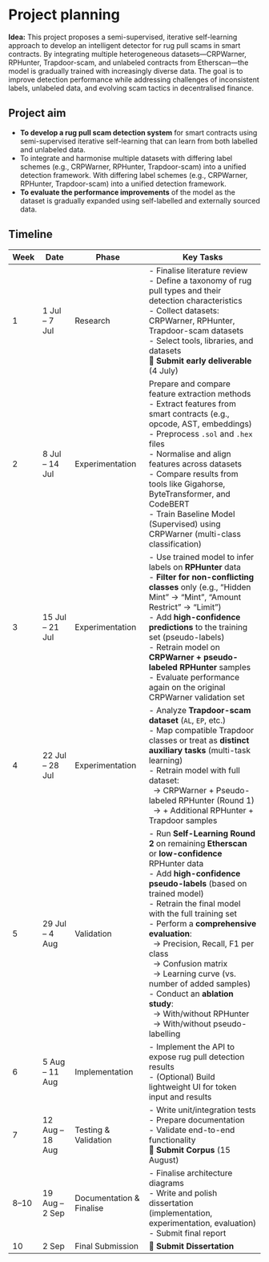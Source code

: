 # Project planning

**Idea:** This project proposes a semi-supervised, iterative self-learning approach to develop an intelligent detector for rug pull scams in smart contracts. By integrating multiple heterogeneous datasets—CRPWarner, RPHunter, Trapdoor-scam, and unlabeled contracts from Etherscan—the model is gradually trained with increasingly diverse data. The goal is to improve detection performance while addressing challenges of inconsistent labels, unlabeled data, and evolving scam tactics in decentralised finance.

## Project aim

- **To develop a rug pull scam detection system** for smart contracts using semi-supervised iterative self-learning that can learn from both labelled and unlabeled data.
- To integrate and harmonise multiple datasets with differing label schemes (e.g., CRPWarner, RPHunter, Trapdoor-scam) into a unified detection framework. With differing label schemes (e.g., CRPWarner, RPHunter, Trapdoor-scam) into a unified detection framework.
- **To evaluate the performance improvements** of the model as the dataset is gradually expanded using self-labelled and externally sourced data.

## Timeline

| **Week** | **Date**        | **Phase**                | **Key Tasks**                                                                                                                                                                                                                                                                                                                                                                                                                                                                                                      |
| -------- | --------------- | ------------------------ | ------------------------------------------------------------------------------------------------------------------------------------------------------------------------------------------------------------------------------------------------------------------------------------------------------------------------------------------------------------------------------------------------------------------------------------------------------------------------------------------------------------------ |
| 1        | 1 Jul – 7 Jul   | Research                 | - Finalise literature review  <br>- Define a taxonomy of rug pull types and their detection characteristics  <br>- Collect datasets: CRPWarner, RPHunter, Trapdoor-scam datasets<br>- Select tools, libraries, and datasets  <br>📌 **Submit early deliverable** (4 July)                                                                                                                                                                                                                                          |
| 2        | 8 Jul – 14 Jul  | Experimentation          | Prepare and compare feature extraction methods<br>- Extract features from smart contracts (e.g., opcode, AST, embeddings)<br>- Preprocess `.sol` and `.hex` files  <br>- Normalise and align features across datasets  <br>- Compare results from tools like Gigahorse, ByteTransformer, and CodeBERT<br>- Train Baseline Model (Supervised) using CRPWarner (multi-class classification)                                                                                                                          |
| 3        | 15 Jul – 21 Jul | Experimentation          | - Use trained model to infer labels on **RPHunter** data  <br>- **Filter for non-conflicting classes** only (e.g., “Hidden Mint” → “Mint”, “Amount Restrict” → “Limit”)  <br>- Add **high-confidence predictions** to the training set (pseudo-labels)  <br>- Retrain model on **CRPWarner + pseudo-labeled RPHunter** samples  <br>- Evaluate performance again on the original CRPWarner validation set                                                                                                          |
| 4        | 22 Jul – 28 Jul | Experimentation          | - Analyze **Trapdoor-scam dataset** (`AL`, `EP`, etc.)  <br>- Map compatible Trapdoor classes or treat as **distinct auxiliary tasks** (multi-task learning)  <br>- Retrain model with full dataset:  <br>  → CRPWarner + Pseudo-labeled RPHunter (Round 1)  <br>  → + Additional RPHunter + Trapdoor samples                                                                                                                                                                                                      |
| 5        | 29 Jul – 4 Aug  | Validation               | - Run **Self-Learning Round 2** on remaining **Etherscan** or **low-confidence** RPHunter data  <br>- Add **high-confidence pseudo-labels** (based on trained model)  <br>- Retrain the final model with the full training set  <br>- Perform a **comprehensive evaluation**:  <br>  → Precision, Recall, F1 per class  <br>  → Confusion matrix  <br>  → Learning curve (vs. number of added samples)  <br>- Conduct an **ablation study**:  <br>  → With/without RPHunter  <br>  → With/without pseudo-labelling |
| 6        | 5 Aug – 11 Aug  | Implementation           | - Implement the API to expose rug pull detection results  <br>- (Optional) Build lightweight UI for token input and results                                                                                                                                                                                                                                                                                                                                                                                        |
| 7        | 12 Aug – 18 Aug | Testing & Validation     | - Write unit/integration tests  <br>- Prepare documentation  <br>- Validate end-to-end functionality  <br>📌 **Submit Corpus** (15 August)                                                                                                                                                                                                                                                                                                                                                                         |
| 8–10     | 19 Aug – 2 Sep  | Documentation & Finalise | - Finalise architecture diagrams  <br>- Write and polish dissertation (implementation, experimentation, evaluation)  <br>- Submit final report                                                                                                                                                                                                                                                                                                                                                                     |
| 10       | 2 Sep           | Final Submission         | 📌 **Submit Dissertation**                                                                                                                                                                                                                                                                                                                                                                                                                                                                                         |

